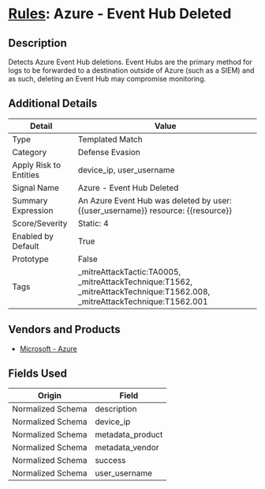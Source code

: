 # [Rules](README.md): Azure - Event Hub Deleted

## Description
Detects Azure Event Hub deletions. Event Hubs are the primary method for logs to be forwarded to a destination outside of Azure (such as a SIEM) and as such, deleting an Event Hub may compromise monitoring.

## Additional Details
|Detail|Value|
|----|----|
|Type|Templated Match|
|Category|Defense Evasion|
|Apply Risk to Entities|device_ip, user_username|
|Signal Name|Azure - Event Hub Deleted|
|Summary Expression|An Azure Event Hub was deleted by user: {{user_username}} resource: {{resource}}|
|Score/Severity|Static: 4|
|Enabled by Default|True|
|Prototype|False|
|Tags|_mitreAttackTactic:TA0005, _mitreAttackTechnique:T1562, _mitreAttackTechnique:T1562.008, _mitreAttackTechnique:T1562.001|
## Vendors and Products
- [Microsoft - Azure](../products/a1225af5-e778-4068-a9a2-47da93d1ff24.md)


## Fields Used

|Origin|Field|
|----|----|
|Normalized Schema|description|
|Normalized Schema|device_ip|
|Normalized Schema|metadata_product|
|Normalized Schema|metadata_vendor|
|Normalized Schema|success|
|Normalized Schema|user_username|


